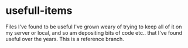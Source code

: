 # usefull-items
Files I've found to be useful
I've grown weary of trying to keep all of it on my server or local, and so am depositing bits of code etc.. that I've found useful over the years. This is a reference branch.
